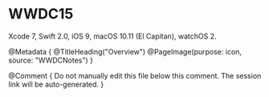 # WWDC15

Xcode 7, Swift 2.0, iOS 9, macOS 10.11 (El Capitan), watchOS 2.

@Metadata {
   @TitleHeading("Overview")
   @PageImage(purpose: icon, source: "WWDCNotes")
}

@Comment { Do not manually edit this file below this comment. The session link will be auto-generated. }
